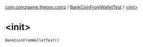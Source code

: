 [com.coinzgame.theoxo.coinz](../index.md) / [BankCoinFromWalletTest](index.md) / [&lt;init&gt;](.)

# &lt;init&gt;

`BankCoinFromWalletTest()`